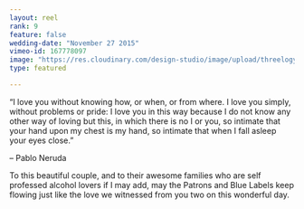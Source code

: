 ```yaml
---
layout: reel
rank: 9
feature: false
wedding-date: "November 27 2015"
vimeo-id: 167778097
image: "https://res.cloudinary.com/design-studio/image/upload/threelogy/yael_karylle-1.jpg"
type: featured

---
```


“I love you without knowing how, or when, or from where. I love you simply, without problems or pride: I love you in this way because I do not know any other way of loving but this, in which there is no I or you, so intimate that your hand upon my chest is my hand, so intimate that when I fall asleep your eyes close.”

– Pablo Neruda

To this beautiful couple, and to their awesome families who are self professed alcohol lovers if I may add, may the Patrons and Blue Labels keep flowing just like the love we witnessed from you two on this wonderful day.
